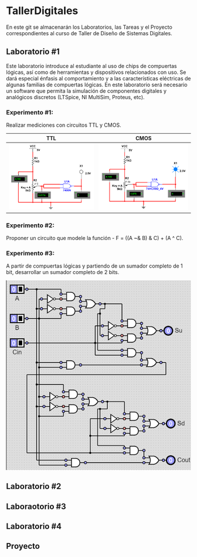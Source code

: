 # TallerDigitales

En este git se almacenarán los Laboratorios, las Tareas y el Proyecto correspondientes al curso de Taller de Diseño de Sistemas Digitales.

## Laboratorio #1
Este laboratorio introduce al estudiante al uso de chips de compuertas lógicas, así como de herramientas y dispositivos relacionados con uso. Se dará especial énfasis al comportamiento y a las características eléctricas de algunas familias de compuertas lógicas. En este laboratorio será necesario un software que permita la simulación de componentes digitales y analógicos discretos (LTSpice, NI MultiSim, Proteus, etc).

### Experimento #1: 
Realizar mediciones con circuitos TTL y CMOS.


TTL                             | CMOS
:-------------------------:     |:-------------------------:|
![](Lab1/Informe/img/TTLC1.png) |![](Lab1/Informe/img/CMOSC1.png)

### Experimento #2:
Proponer un circuito que modele la función - F = ((A ~& B) & C) + (A ^ C).
### Experimento #3:
A partir de compuertas lógicas y partiendo de un sumador completo de 1 bit, desarrollar un sumador completo de 2 bits.

![](Lab1/Informe/img/SC2B.png)

## Laboratorio #2


## Laboraotorio #3


## Laboratorio #4

## Proyecto
